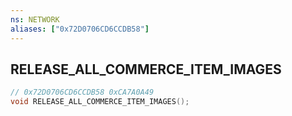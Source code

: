 ```yaml
---
ns: NETWORK
aliases: ["0x72D0706CD6CCDB58"]
---
```

## RELEASE_ALL_COMMERCE_ITEM_IMAGES

```c
// 0x72D0706CD6CCDB58 0xCA7A0A49
void RELEASE_ALL_COMMERCE_ITEM_IMAGES();
```


